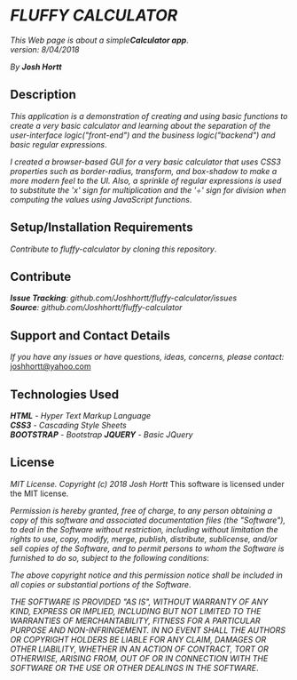 # _FLUFFY CALCULATOR_

_This Web page is about a simple**Calculator app**_.<br/>
_version: 8/04/2018_<br/>

_By **Josh Hortt**_

## Description

_This application is a demonstration of creating and using basic functions to create a very basic calculator and learning about the separation of the user-interface logic("front-end") and the business logic("backend") and basic regular expressions_.

_I created a browser-based GUI for a very basic calculator that uses CSS3 properties such as border-radius, transform, and box-shadow to make a more modern feel to the UI. Also, a sprinkle of regular expressions is used to substitute the 'x' sign for multiplication and the '÷' sign for division when computing the values using JavaScript functions_.

## Setup/Installation Requirements

_Contribute to fluffy-calculator by cloning this repository_.

## Contribute

_**Issue Tracking**: github.com/Joshhortt/fluffy-calculator/issues_<br/>
_**Source**: github.com/Joshhortt/fluffy-calculator_

## Support and Contact Details

_If you have any issues or have questions, ideas, concerns, please contact:_ joshhortt@yahoo.com

## Technologies Used

_**HTML** - Hyper Text Markup Language_<br/>
_**CSS3** - Cascading Style Sheets_<br/>
_**BOOTSTRAP** - Bootstrap_
_**JQUERY** - Basic JQuery_

## License

*MIT License. Copyright (c) 2018 Josh Hortt*
This software is licensed under the MIT license.

_Permission is hereby granted, free of charge, to any person obtaining a copy of this software and associated documentation files (the "Software"), to deal in the Software without restriction, including without limitation the rights to use, copy, modify, merge, publish, distribute, sublicense, and/or sell copies of the Software, and to permit persons to whom the Software is furnished to do so, subject to the following conditions_:

_The above copyright notice and this permission notice shall be included in all copies or substantial portions of the Software_.

_THE SOFTWARE IS PROVIDED "AS IS", WITHOUT WARRANTY OF ANY KIND, EXPRESS OR IMPLIED, INCLUDING BUT NOT LIMITED TO THE WARRANTIES OF MERCHANTABILITY, FITNESS FOR A PARTICULAR PURPOSE AND NON-INFRINGEMENT. IN NO EVENT SHALL THE AUTHORS OR COPYRIGHT HOLDERS BE LIABLE FOR ANY CLAIM, DAMAGES OR OTHER LIABILITY, WHETHER IN AN ACTION OF CONTRACT, TORT OR OTHERWISE, ARISING FROM, OUT OF OR IN CONNECTION WITH THE SOFTWARE OR THE USE OR OTHER DEALINGS IN THE SOFTWARE_.
